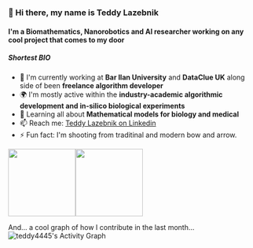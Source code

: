 ### 👋 Hi there, my name is Teddy Lazebnik

#### I'm a Biomathematics, Nanorobotics and AI researcher working on any cool project that comes to my door

##### Shortest BIO

- 🏢 I'm currently working at **Bar Ilan University** and **DataClue UK** along side of been **freelance algorithm developer** 
- 🌍 I'm mostly active within the **industry-academic algorithmic development and in-silico biological experiments**
- 🌱 Learning all about **Mathematical models for biology and medical**
- 📫 Reach me: [Teddy Lazebnik on Linkedin](https://www.linkedin.com/in/teddy-lazebnik/)
- ⚡️ Fun fact: I'm shooting from traditinal and modern bow and arrow.


<img height="137px" src="https://github-readme-stats.vercel.app/api?username=teddy4445&hide_title=true&hide_border=true&show_icons=true&include_all_commits=true&count_private=true&line_height=21&text_color=000&icon_color=000&bg_color=0,ea6161,ffc64d,fffc4d,52fa5a&theme=graywhite" /><img height="137px" src="https://github-readme-stats.vercel.app/api/top-langs/?username=bilardi&hide=html&hide_title=true&hide_border=true&layout=compact&langs_count=8&text_color=000&icon_color=fff&bg_color=0,52fa5a,4dfcff,c64dff&theme=graywhite" />

And... a cool graph of how I contribute in the last month... 
<img alt="teddy4445's Activity Graph" src="https://activity-graph.herokuapp.com/graph?username=teddy4445&bg_color=1F222E&color=ffffff&line=1445f5&point=a7b9fb&hide_border=true" />
